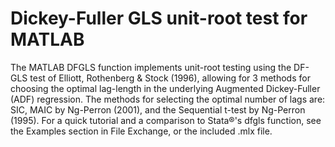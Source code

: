 # Dickey-Fuller GLS unit-root test for MATLAB

The MATLAB DFGLS function implements unit-root testing using the DF-GLS test of Elliott, Rothenberg & Stock (1996), allowing for 3 methods for choosing the optimal lag-length in the underlying Augmented Dickey-Fuller (ADF) regression. The methods for selecting the optimal number of lags are: SIC, MAIC by Ng-Perron (2001), and the Sequential t-test by Ng-Perron (1995). For a quick tutorial and a comparison to Stata®'s dfgls function, see the Examples section in File Exchange, or the included .mlx file. 


